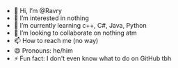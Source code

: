 - 👋 Hi, I’m @Ravry
- 👀 I’m interested in nothing
- 🌱 I’m currently learning c++, C#, Java, Python
- 💞️ I’m looking to collaborate on nothing atm
- 📫 How to reach me (no way)
- 😄 Pronouns: he/him
- ⚡ Fun fact: I don't even know what to do on GitHub tbh
